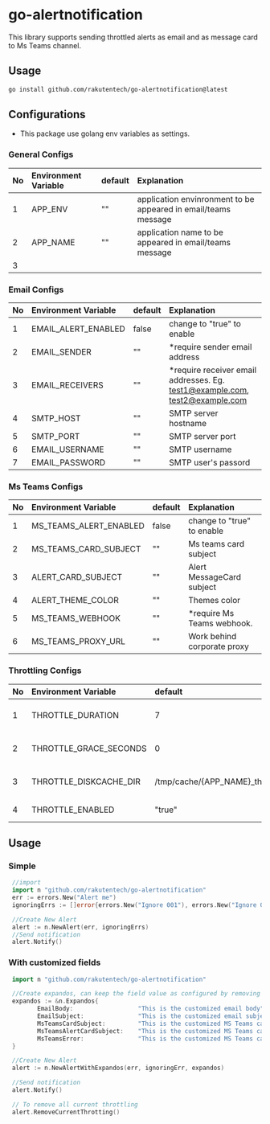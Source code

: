 # go-alertnotification

This library supports sending throttled alerts as email and as message card to Ms Teams channel.

## Usage

```bash
go install github.com/rakutentech/go-alertnotification@latest
```

## Configurations

* This package use golang env variables as settings.

### General Configs


| No  | Environment Variable | default | Explanation                                                    |
| :-- | :------------------- | :------ | :------------------------------------------------------------- |
| 1   | APP_ENV              | ""      | application envinronment to be appeared in email/teams message |
| 2   | APP_NAME             | ""      | application name to be appeared in email/teams message         |
| 3   |                      |         |                                                                |

### Email Configs

| No  | Environment Variable | default | Explanation                                                                 |
| :-- | :------------------- | :------ | :-------------------------------------------------------------------------- |
| 1   | EMAIL_ALERT_ENABLED  | false   | change to "true" to enable                                                  |
| 2   | EMAIL_SENDER         | ""      | *require sender email address                                               |
| 3   | EMAIL_RECEIVERS      | ""      | *require receiver email addresses. Eg. test1@example.com, test2@example.com |
| 4   | SMTP_HOST            | ""      | SMTP server hostname                                                        |
| 5   | SMTP_PORT            | ""      | SMTP server port                                                            |
| 6   | EMAIL_USERNAME       | ""      | SMTP username                                                               |
| 7   | EMAIL_PASSWORD       | ""      | SMTP user's passord                                                         |

### Ms Teams Configs

| No  | Environment Variable   | default | Explanation                 |
| :-- | :--------------------- | :------ | :-------------------------- |
| 1   | MS_TEAMS_ALERT_ENABLED | false   | change to "true" to enable  |
| 2   | MS_TEAMS_CARD_SUBJECT  | ""      | Ms teams card subject       |
| 3   | ALERT_CARD_SUBJECT     | ""      | Alert MessageCard subject   |
| 4   | ALERT_THEME_COLOR      | ""      | Themes color                |
| 5   | MS_TEAMS_WEBHOOK       | ""      | *require Ms Teams webhook.  |
| 6   | MS_TEAMS_PROXY_URL     | ""      | Work behind corporate proxy |

### Throttling Configs

| No  | Environment Variable   | default                                    | Explanation                    |
| :-- | :--------------------- | :----------------------------------------- | :----------------------------- |
| 1   | THROTTLE_DURATION      | 7                                          | throttling duration in minutes |
| 2   | THROTTLE_GRACE_SECONDS | 0                                          | throttling grace in seconds    |
| 3   | THROTTLE_DISKCACHE_DIR | /tmp/cache/{APP_NAME}_throttler_disk_cache | disk location for throttling   |
| 4   | THROTTLE_ENABLED       | "true"                                     | Disable all together           |

## Usage

### Simple

```go
 //import
 import n "github.com/rakutentech/go-alertnotification"
 err := errors.New("Alert me")
 ignoringErrs := []error{errors.New("Ignore 001"), errors.New("Ignore 002")};

 //Create New Alert
 alert := n.NewAlert(err, ignoringErrs)
 //Send notification
 alert.Notify()
```

### With customized fields

```go
 import n "github.com/rakutentech/go-alertnotification"

 //Create expandos, can keep the field value as configured by removing that field from expandos
 expandos := &n.Expandos{
        EmailBody:                  "This is the customized email body",
        EmailSubject:               "This is the customized email subject",
        MsTeamsCardSubject:         "This is the customized MS Teams card summary",
        MsTeamsAlertCardSubject:    "This is the customized MS Teams card title",
        MsTeamsError:               "This is the customized MS Teams card error message",
 }

 //Create New Alert
 alert := n.NewAlertWithExpandos(err, ignoringErr, expandos)

 //Send notification
 alert.Notify()

 // To remove all current throttling
 alert.RemoveCurrentThrotting()

```